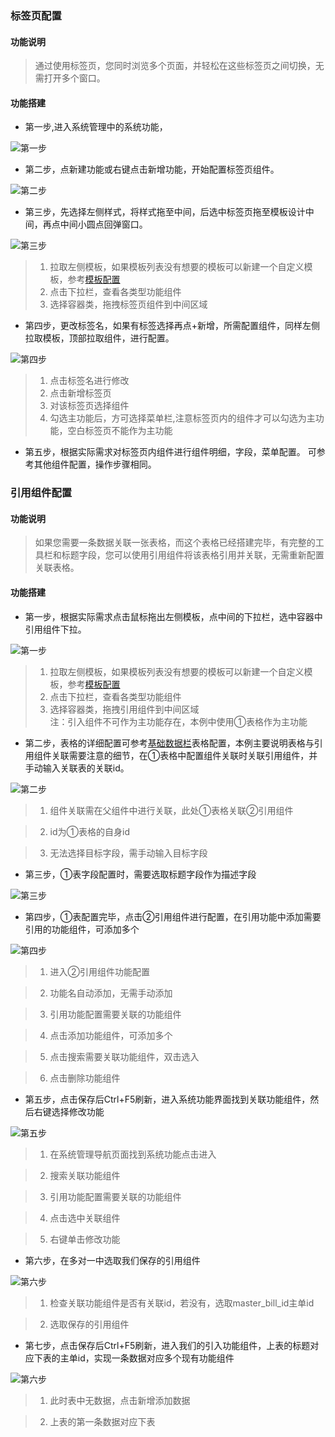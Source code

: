 ### 标签页配置  

#### 功能说明  

>通过使用标签页，您同时浏览多个页面，并轻松在这些标签页之间切换，无需打开多个窗口。

#### 功能搭建

* 第一步,进入系统管理中的系统功能，

![第一步](../image/sys/sys%20(1).png ':size=70%')

* 第二步，点新建功能或右键点击新增功能，开始配置标签页组件。

![第二步](../image/sys/sys%20(11).png ':size=70%')


* 第三步，先选择左侧样式，将样式拖至中间，后选中标签页拖至模板设计中间，再点中间小圆点回弹窗口。

![第三步](../image/sys/sys24.png ':size=70%')
>1. 拉取左侧模板，如果模板列表没有想要的模板可以新建一个自定义模板，参考<a href="#/Functional_building/Template">模板配置</a>   
>2. 点击下拉栏，查看各类型功能组件  
>3. 选择容器类，拖拽标签页组件到中间区域  

  

* 第四步，更改标签名，如果有标签选择再点+新增，所需配置组件，同样左侧拉取模板，顶部拉取组件，进行配置。

![第四步](../image/平台介绍/tab1.png ':size=70%')
>1. 点击标签名进行修改 
>2. 点击新增标签页  
>3. 对该标签页选择组件
>4. 勾选主功能后，方可选择菜单栏,注意标签页内的组件才可以勾选为主功能，空白标签页不能作为主功能

* 第五步，根据实际需求对标签页内组件进行组件明细，字段，菜单配置。
可参考其他组件配置，操作步骤相同。


### 引用组件配置  

#### 功能说明  

>如果您需要一条数据关联一张表格，而这个表格已经搭建完毕，有完整的工具栏和标题字段，您可以使用引用组件将该表格引用并关联，无需重新配置关联表格。

#### 功能搭建

* 第一步，根据实际需求点击鼠标拖出左侧模板，点中间的下拉栏，选中容器中引用组件下拉。

![第一步](../image/sys/ref1.png ':size=70%')

>1. 拉取左侧模板，如果模板列表没有想要的模板可以新建一个自定义模板，参考<a href="#/Functional_building/Template">模板配置</a>   
>2. 点击下拉栏，查看各类型功能组件  
>3. 选择容器类，拖拽引用组件到中间区域  
>注：引入组件不可作为主功能存在，本例中使用①表格作为主功能  

* 第二步，表格的详细配置可参考<a href="#/Functional_building/BasicData">基础数据栏</a>表格配置，本例主要说明表格与引用组件关联需要注意的细节，在①表格中配置组件关联时关联引用组件，并手动输入关联表的关联id。
  
![第二步](../image/sys/ref2.png ':size=70%')  

>1. 组件关联需在父组件中进行关联，此处①表格关联②引用组件  

>2. id为①表格的自身id  

>3. 无法选择目标字段，需手动输入目标字段  

* 第三步，①表字段配置时，需要选取标题字段作为描述字段 

![第三步](../image/sys/ref4.jpg ':size=70%')  


* 第四步，①表配置完毕，点击②引用组件进行配置，在引用功能中添加需要引用的功能组件，可添加多个  

     
![第四步](../image/sys/ref3.png ':size=70%') 
 
>1. 进入②引用组件功能配置 

>2. 功能名自动添加，无需手动添加   

>3. 引用功能配置需要关联的功能组件  

>4. 点击添加功能组件，可添加多个  

>5. 点击搜索需要关联功能组件，双击选入  

>6. 点击删除功能组件  

* 第五步，点击保存后Ctrl+F5刷新，进入系统功能界面找到关联功能组件，然后右键选择修改功能  

![第五步](../image/sys/ref6.png ':size=70%')  

>1. 在系统管理导航页面找到系统功能点击进入  

>2. 搜索关联功能组件   

>3. 引用功能配置需要关联的功能组件    

>4. 点击选中关联组件  

>5. 右键单击修改功能  

* 第六步，在多对一中选取我们保存的引用组件

![第六步](../image/sys/ref5.png ':size=70%')  

>1. 检查关联功能组件是否有关联id，若没有，选取master_bill_id主单id  

>2. 选取保存的引用组件  

* 第七步，点击保存后Ctrl+F5刷新，进入我们的引入功能组件，上表的标题对应下表的主单id，实现一条数据对应多个现有功能组件  

![第六步](../image/sys/ref7.png ':size=70%') 

>1. 此时表中无数据，点击新增添加数据  

>2. 上表的第一条数据对应下表